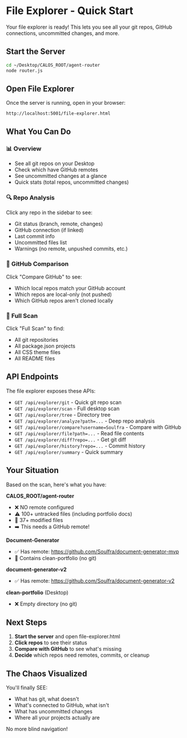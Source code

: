 # File Explorer - Quick Start

Your file explorer is ready! This lets you see all your git repos, GitHub connections, uncommitted changes, and more.

## Start the Server

```bash
cd ~/Desktop/CALOS_ROOT/agent-router
node router.js
```

## Open File Explorer

Once the server is running, open in your browser:

```
http://localhost:5001/file-explorer.html
```

## What You Can Do

### 📊 Overview
- See all git repos on your Desktop
- Check which have GitHub remotes
- See uncommitted changes at a glance
- Quick stats (total repos, uncommitted changes)

### 🔍 Repo Analysis
Click any repo in the sidebar to see:
- Git status (branch, remote, changes)
- GitHub connection (if linked)
- Last commit info
- Uncommitted files list
- Warnings (no remote, unpushed commits, etc.)

### 🔗 GitHub Comparison
Click "Compare GitHub" to see:
- Which local repos match your GitHub account
- Which repos are local-only (not pushed)
- Which GitHub repos aren't cloned locally

### 🚀 Full Scan
Click "Full Scan" to find:
- All git repositories
- All package.json projects
- All CSS theme files
- All README files

## API Endpoints

The file explorer exposes these APIs:

- `GET /api/explorer/git` - Quick git repo scan
- `GET /api/explorer/scan` - Full desktop scan
- `GET /api/explorer/tree` - Directory tree
- `GET /api/explorer/analyze?path=...` - Deep repo analysis
- `GET /api/explorer/compare?username=Soulfra` - Compare with GitHub
- `GET /api/explorer/file?path=...` - Read file contents
- `GET /api/explorer/diff?repo=...` - Get git diff
- `GET /api/explorer/history?repo=...` - Commit history
- `GET /api/explorer/summary` - Quick summary

## Your Situation

Based on the scan, here's what you have:

**CALOS_ROOT/agent-router**
- ❌ NO remote configured
- ⚠️ 100+ untracked files (including portfolio docs)
- 📝 37+ modified files
- ➡️ This needs a GitHub remote!

**Document-Generator**
- ✅ Has remote: https://github.com/Soulfra/document-generator-mvp
- 📂 Contains clean-portfolio (no git)

**document-generator-v2**
- ✅ Has remote: https://github.com/Soulfra/document-generator-v2

**clean-portfolio** (Desktop)
- ❌ Empty directory (no git)

## Next Steps

1. **Start the server** and open file-explorer.html
2. **Click repos** to see their status
3. **Compare with GitHub** to see what's missing
4. **Decide** which repos need remotes, commits, or cleanup

## The Chaos Visualized

You'll finally SEE:
- What has git, what doesn't
- What's connected to GitHub, what isn't
- What has uncommitted changes
- Where all your projects actually are

No more blind navigation!
